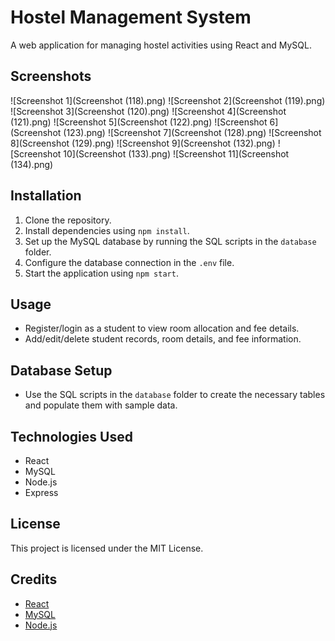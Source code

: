 # Hostel Management System

A web application for managing hostel activities using React and MySQL.

## Screenshots

![Screenshot 1](Screenshot (118).png)
![Screenshot 2](Screenshot (119).png)
![Screenshot 3](Screenshot (120).png)
![Screenshot 4](Screenshot (121).png)
![Screenshot 5](Screenshot (122).png)
![Screenshot 6](Screenshot (123).png)
![Screenshot 7](Screenshot (128).png)
![Screenshot 8](Screenshot (129).png)
![Screenshot 9](Screenshot (132).png)
![Screenshot 10](Screenshot (133).png)
![Screenshot 11](Screenshot (134).png)


## Installation

1. Clone the repository.
2. Install dependencies using `npm install`.
3. Set up the MySQL database by running the SQL scripts in the `database` folder.
4. Configure the database connection in the `.env` file.
5. Start the application using `npm start`.

## Usage

- Register/login as a student to view room allocation and fee details.
- Add/edit/delete student records, room details, and fee information.

## Database Setup

- Use the SQL scripts in the `database` folder to create the necessary tables and populate them with sample data.

## Technologies Used

- React
- MySQL
- Node.js
- Express

## License

This project is licensed under the MIT License.

## Credits

- [React](https://reactjs.org/)
- [MySQL](https://www.mysql.com/)
- [Node.js](https://nodejs.org/)
